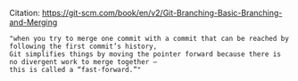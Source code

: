 Citation: https://git-scm.com/book/en/v2/Git-Branching-Basic-Branching-and-Merging

```
"when you try to merge one commit with a commit that can be reached by following the first commit’s history,
Git simplifies things by moving the pointer forward because there is no divergent work to merge together —
this is called a “fast-forward.”"
```
